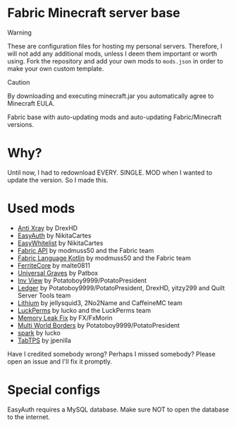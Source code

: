 # Fabric Minecraft server base
> [!WARNING]
> These are configuration files for hosting my personal servers. Therefore, I will not add any additional mods, unless I deem them important or worth using. Fork the repository and add your own mods to `mods.json` in order to make your own custom template.

> [!CAUTION]
> By downloading and executing minecraft.jar you automatically agree to Minecraft EULA.

Fabric base with auto-updating mods and auto-updating Fabric/Minecraft versions.

# Why?
Until now, I had to redownload EVERY. SINGLE. MOD when I wanted to update the version. So I made this.

# Used mods
- [Anti Xray](https://github.com/DrexHD/AntiXray) by DrexHD
- [EasyAuth](https://github.com/NikitaCartes/EasyAuth) by NikitaCartes
- [EasyWhitelist](https://github.com/NikitaCartes/EasyWhitelist) by NikitaCartes
- [Fabric API](https://github.com/FabricMC/fabric) by modmuss50 and the Fabric team
- [Fabric Language Kotlin](https://github.com/FabricMC/fabric-language-kotlin) by modmuss50 and the Fabric team
- [FerriteCore](https://github.com/malte0811/FerriteCore) by malte0811
- [Universal Graves](https://github.com/Patbox/UniversalGraves) by Patbox
- [Inv View](https://github.com/PotatoPresident/InvView) by Potatoboy9999/PotatoPresident
- [Ledger](https://github.com/QuiltServerTools/Ledger) by Potatoboy9999/PotatoPresident, DrexHD, yitzy299 and Quilt Server Tools team
- [Lithium](https://github.com/caffeinemc/lithium-fabric) by jellysquid3, 2No2Name and CaffeineMC team
- [LuckPerms](https://github.com/LuckPerms/LuckPerms) by lucko and the LuckPerms team
- [Memory Leak Fix](https://github.com/fxmorin/memoryLeakFix) by FX/FxMorin
- [Multi World Borders](https://github.com/PotatoPresident/worldborderfixer) by Potatoboy9999/PotatoPresident
- [spark](https://github.com/lucko/spark) by lucko
- [TabTPS](https://github.com/jpenilla/TabTPS) by jpenilla

Have I credited somebody wrong? Perhaps I missed somebody? Please open an issue and I'll fix it promptly.

# Special configs
EasyAuth requires a MySQL database. Make sure NOT to open the database to the internet.
